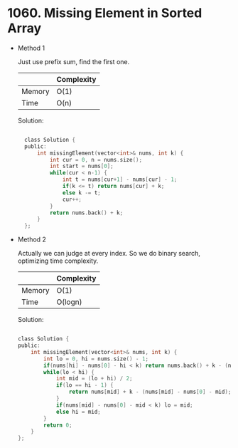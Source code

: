 # 1060. Missing Element in Sorted Array

- Method 1

  Just use prefix sum, find the first one.

  |        | Complexity |
  | ------ | ---------- |
  | Memory | O(1)       |
  | Time   | O(n)       |

  Solution:

  ```h

    class Solution {
    public:
        int missingElement(vector<int>& nums, int k) {
            int cur = 0, n = nums.size();
            int start = nums[0];
            while(cur < n-1) {
                int t = nums[cur+1] - nums[cur] - 1;
                if(k <= t) return nums[cur] + k;
                else k -= t;
                cur++;
            }
            return nums.back() + k;
        }
    };

  ```

- Method 2

  Actually we can judge at every index. So we do binary search, optimizing time complexity.

  |        | Complexity |
  | ------ | ---------- |
  | Memory | O(1)       |
  | Time   | O(logn)    |

  Solution:

  ```h

  class Solution {
  public:
      int missingElement(vector<int>& nums, int k) {
          int lo = 0, hi = nums.size() - 1;
          if(nums[hi] - nums[0] - hi < k) return nums.back() + k - (nums[hi] - nums[0] - hi);
          while(lo < hi) {
              int mid = (lo + hi) / 2;
              if(lo == hi - 1) {
                  return nums[mid] + k - (nums[mid] - nums[0] - mid);
              }
              if(nums[mid] - nums[0] - mid < k) lo = mid;
              else hi = mid;
          }
          return 0;
      }
  };

  ```

<!-- - Additional Knowledge:

    Here are some additional knowledge.



<br> -->
